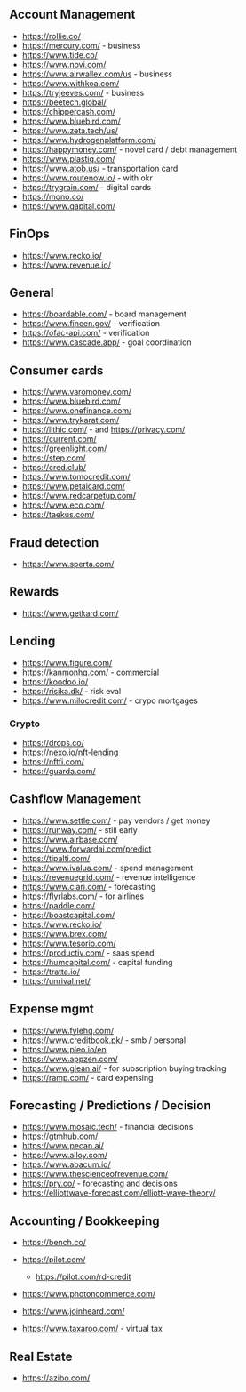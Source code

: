 
## Account Management
* https://rollie.co/
* https://mercury.com/ - business
* https://www.tide.co/
* https://www.novi.com/
* https://www.airwallex.com/us - business
* https://www.withkoa.com/
* https://tryjeeves.com/ - business
* https://beetech.global/
* https://chippercash.com/
* https://www.bluebird.com/
* https://www.zeta.tech/us/
* https://www.hydrogenplatform.com/
* https://happymoney.com/ - novel card / debt management
* https://www.plastiq.com/
* https://www.atob.us/ - transportation card
* https://www.routenow.io/ - with okr
* https://trygrain.com/ - digital cards
* https://mono.co/
* https://www.qapital.com/


## FinOps
* https://www.recko.io/
* https://www.revenue.io/

## General 
* https://boardable.com/ - board management
* https://www.fincen.gov/ - verification
* https://ofac-api.com/ - verification
* https://www.cascade.app/ - goal coordination


## Consumer cards
* https://www.varomoney.com/
* https://www.bluebird.com/
* https://www.onefinance.com/
* https://www.trykarat.com/
* https://lithic.com/ - and https://privacy.com/
* https://current.com/
* https://greenlight.com/
* https://step.com/
* https://cred.club/
* https://www.tomocredit.com/
* https://www.petalcard.com/
* https://www.redcarpetup.com/
* https://www.eco.com/
* https://taekus.com/

## Fraud detection
* https://www.sperta.com/

## Rewards
* https://www.getkard.com/

## Lending
* https://www.figure.com/
* https://kanmonhq.com/ - commercial
* https://koodoo.io/
* https://risika.dk/ - risk eval
* https://www.milocredit.com/ - crypo mortgages

### Crypto
* https://drops.co/
* https://nexo.io/nft-lending
* https://nftfi.com/
* https://guarda.com/

## Cashflow Management
* https://www.settle.com/ - pay vendors / get money
* https://runway.com/ - still early
* https://www.airbase.com/
* https://www.forwardai.com/predict
* https://tipalti.com/
* https://www.ivalua.com/ - spend management
* https://revenuegrid.com/ - revenue intelligence
* https://www.clari.com/ - forecasting
* https://flyrlabs.com/ - for airlines
* https://paddle.com/
* https://boastcapital.com/
* https://www.recko.io/
* https://www.brex.com/
* https://www.tesorio.com/
* https://productiv.com/ - saas spend
* https://humcapital.com/ - capital funding
* https://tratta.io/
* https://unrival.net/


## Expense mgmt
* https://www.fylehq.com/
* https://www.creditbook.pk/ - smb / personal
* https://www.pleo.io/en
* https://www.appzen.com/
* https://www.glean.ai/ - for subscription buying tracking
* https://ramp.com/ - card expensing

## Forecasting / Predictions / Decision
* https://www.mosaic.tech/ - financial decisions
* https://gtmhub.com/
* https://www.pecan.ai/
* https://www.alloy.com/
* https://www.abacum.io/
* https://www.thescienceofrevenue.com/
* https://pry.co/ - forecasting and decisions
* https://elliottwave-forecast.com/elliott-wave-theory/

## Accounting / Bookkeeping
* https://bench.co/
* https://pilot.com/
    * https://pilot.com/rd-credit
* https://www.photoncommerce.com/
* https://www.joinheard.com/

* https://www.taxaroo.com/ - virtual tax 


## Real Estate
* https://azibo.com/